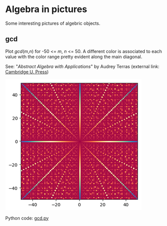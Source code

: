 # Algebra in pictures

Some interesting pictures of algebric objects.

## gcd

Plot *gcd*(*m*,*n*) for -50 <= *m*, *n* <= 50.
A different color is associated to each value with the color range pretty evident along the main diagonal.

See: "*Abstract Algebra with Applications*" by Audrey Terras (external link: [Cambridge U. Press][aawa])

![alt tag][gcd-plot]

Python code: [gcd.py][gcd-code]

[aawa]: https://www.cambridge.org/core/books/abstract-algebra-with-applications/725D4A0DDED4E62472C870D0C53F134C
[gcd-code]: https://github.com/madrisan/algebra-in-pictures/blob/master/gcd.py "python source gcd"
[gcd-plot]: https://github.com/madrisan/algebra-in-pictures/blob/master/images/gcd.png "gcd plot"
